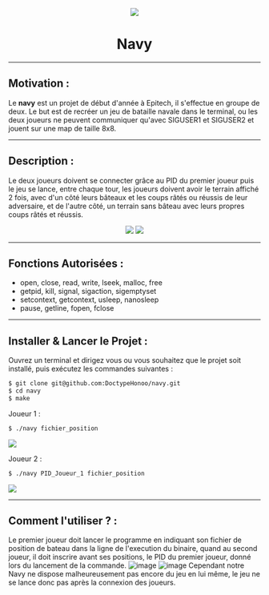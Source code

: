 <p align="center">
  <img src="https://user-images.githubusercontent.com/91092610/174816828-c5691fd3-d53f-4f20-ba17-8c670976f20e.png"/>
</p>
<h1 align="center">
   Navy
</h1>

---

## Motivation : 

Le **navy** est un projet de début d'année à Epitech, il s'effectue en groupe de deux. Le but est de recréer un jeu de bataille navale dans le terminal, ou les deux joueurs ne peuvent communiquer qu'avec SIGUSER1 et SIGUSER2 et jouent sur une map de taille 8x8.

---

## Description :

Le deux joueurs doivent se connecter grâce au PID du premier joueur puis le jeu se lance, entre chaque tour, les joueurs doivent avoir le terrain affiché 2 fois, avec d'un côté leurs bâteaux et les coups râtés ou réussis de leur adversaire, et de l'autre côté, un terrain sans bâteau avec leurs propres coups râtés et réussis.
<p align="center">
  <img src="https://user-images.githubusercontent.com/91092610/174827702-54f12637-4eb7-49fc-8d1d-730814a30b71.png">
  <img src="https://user-images.githubusercontent.com/91092610/174829629-1b7d3370-e161-4767-b703-3f96de20b1b4.png">
</p>


---

## Fonctions Autorisées : 

- open, close, read, write, lseek, malloc, free
- getpid, kill, signal, sigaction, sigemptyset
- setcontext, getcontext, usleep, nanosleep
- pause, getline, fopen, fclose

---

## Installer & Lancer le Projet :

Ouvrez un terminal et dirigez vous ou vous souhaitez que le projet soit installé, puis exécutez les commandes suivantes : 
```bash
$ git clone git@github.com:DoctypeHonoo/navy.git
$ cd navy
$ make
```
Joueur 1 :
```bash
$ ./navy fichier_position
```
<img src="https://user-images.githubusercontent.com/91092610/174832174-558e3cbe-f660-4988-8336-827b6394e9c1.png">

Joueur 2 :
```bash
$ ./navy PID_Joueur_1 fichier_position
```
<img src="https://user-images.githubusercontent.com/91092610/174832311-ed529100-feb5-4526-b947-bbf7510257ec.png">

---

## Comment l'utiliser ? : 

Le premier joueur doit lancer le programme en indiquant son fichier de position de bateau dans la ligne de l'execution du binaire, quand au second joueur, il doit inscrire avant ses positions, le PID du premier joueur, donné lors du lancement de la commande.
![image](https://user-images.githubusercontent.com/91092610/174833486-a7b48464-fda2-405f-912c-8fd53e112580.png)
![image](https://user-images.githubusercontent.com/91092610/174833586-2d946769-497f-4655-96a4-f39091ce527b.png)
Cependant notre Navy ne dispose malheureusement pas encore du jeu en lui même, le jeu ne se lance donc pas après la connexion des joueurs.
